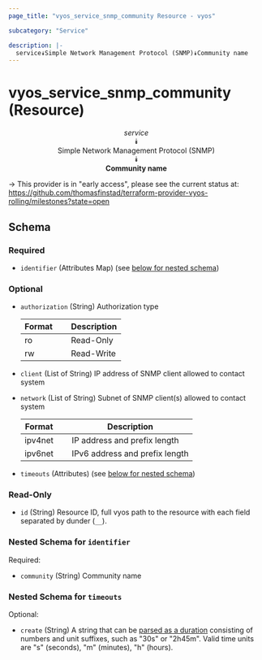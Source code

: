 ```yaml
---
page_title: "vyos_service_snmp_community Resource - vyos"

subcategory: "Service"

description: |- 
  service⯯Simple Network Management Protocol (SNMP)⯯Community name
---
```


# vyos_service_snmp_community (Resource)
<center>

*service*  
⯯  
Simple Network Management Protocol (SNMP)  
⯯  
**Community name**


</center>

-> This provider is in "early access", please see the current status at: https://github.com/thomasfinstad/terraform-provider-vyos-rolling/milestones?state=open

## Schema

### Required

- `identifier` (Attributes Map) (see [below for nested schema](#nestedatt--identifier))

### Optional

- `authorization` (String) Authorization type

    |Format  &emsp;|Description  |
    |----------|---------------|
    |ro      &emsp;|Read-Only    |
    |rw      &emsp;|Read-Write   |
- `client` (List of String) IP address of SNMP client allowed to contact system
- `network` (List of String) Subnet of SNMP client(s) allowed to contact system

    |Format   &emsp;|Description                     |
    |-----------|----------------------------------|
    |ipv4net  &emsp;|IP address and prefix length    |
    |ipv6net  &emsp;|IPv6 address and prefix length  |
- `timeouts` (Attributes) (see [below for nested schema](#nestedatt--timeouts))

### Read-Only

- `id` (String) Resource ID, full vyos path to the resource with each field separated by dunder (`__`).

<a id="nestedatt--identifier"></a>
### Nested Schema for `identifier`

Required:

- `community` (String) Community name


<a id="nestedatt--timeouts"></a>
### Nested Schema for `timeouts`

Optional:

- `create` (String) A string that can be [parsed as a duration](https://pkg.go.dev/time#ParseDuration) consisting of numbers and unit suffixes, such as &#34;30s&#34; or &#34;2h45m&#34;. Valid time units are &#34;s&#34; (seconds), &#34;m&#34; (minutes), &#34;h&#34; (hours).  
